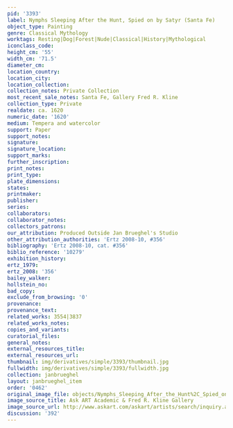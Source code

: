 ```yaml
---
pid: '3393'
label: Nymphs Sleeping After the Hunt, Spied on by Satyr (Santa Fe)
object_type: Painting
genre: Classical Mythology
worktags: Resting|Dog|Forest|Nude|Classical|History|Mythological
iconclass_code:
height_cm: '55'
width_cm: '71.5'
diameter_cm:
location_country:
location_city:
location_collection:
collection_notes: Private Collection
most_recent_sale_notes: Santa Fe, Gallery Fred R. Kline
collection_type: Private
realdate: ca. 1620
numeric_date: '1620'
medium: Tempera and watercolor
support: Paper
support_notes:
signature:
signature_location:
support_marks:
further_inscription:
print_notes:
print_type:
plate_dimensions:
states:
printmaker:
publisher:
series:
collaborators:
collaborator_notes:
collectors_patrons:
our_attribution: Produced Outside Jan Brueghel's Studio
other_attribution_authorities: 'Ertz 2008-10, #356'
bibliography: 'Ertz 2008-10, cat. #356'
biblio_reference: '10279'
exhibition_history:
ertz_1979:
ertz_2008: '356'
bailey_walker:
hollstein_no:
bad_copy:
exclude_from_browsing: '0'
provenance:
provenance_text:
related_works: 3554|3837
related_works_notes:
copies_and_variants:
curatorial_files:
general_notes:
external_resources_title:
external_resources_url:
thumbnail: img/derivatives/simple/3393/thumbnail.jpg
fullwidth: img/derivatives/simple/3393/fullwidth.jpg
collection: janbrueghel
layout: janbrueghel_item
order: '0462'
original_image_file: objects/Nymphs_Sleeping_After_the_Hunt%2C_Spied_on_by_Satyrs_%28Santa_Fe%29.jpg
image_source_title: Ask ART Academic & Fred R. Kline Gallery
image_source_url: http://www.askart.com/askart/artists/search/inquiry.aspx
discussion: '392'
---
```

